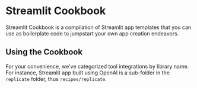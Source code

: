 # Streamlit Cookbook

Streamlit Cookbook is a compilation of Streamlit app templates that you can use as boilerplate code to jumpstart your own app creation endeavors.

## Using the Cookbook
For your convenience, we've categorized tool integrations by library name. For instance, Streamlit app built using OpenAI is a sub-folder in the `replicate` folder, thus `recipes/replicate`.

